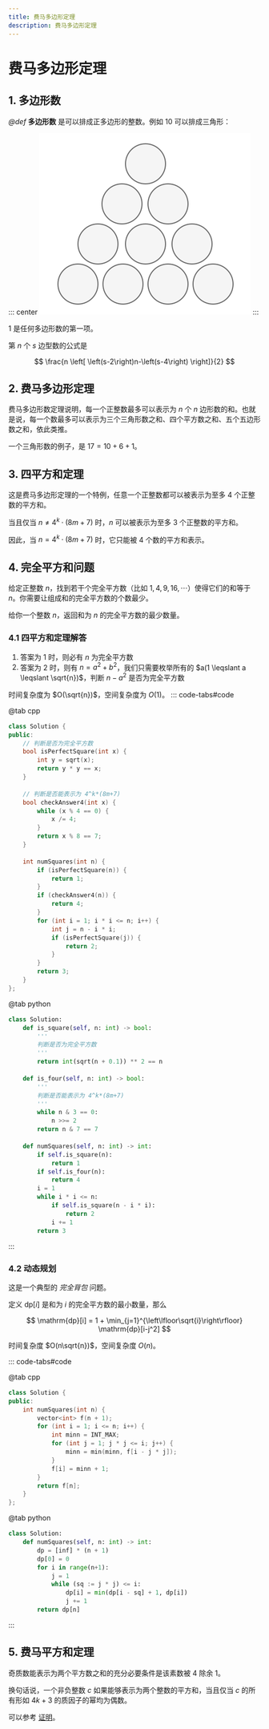 ```yaml
---
title: 费马多边形定理
description: 费马多边形定理
---
```


# 费马多边形定理

## 1. 多边形数

*@def* **多边形数** 是可以排成正多边形的整数。例如 $10$ 可以排成三角形：

::: center
![](./images/triangle-number.svg)
:::

$1$ 是任何多边形数的第一项。

第 $n$ 个 $s$ 边型数的公式是

$$
\frac{n \left[
    \left(s-2\right)n-\left(s-4\right)
\right]}{2}
$$

## 2. 费马多边形定理

费马多边形数定理说明，每一个正整数最多可以表示为 $n$ 个 $n$ 边形数的和。也就是说，每一个数最多可以表示为三个三角形数之和、四个平方数之和、五个五边形数之和，依此类推。

一个三角形数的例子，是 $17 = 10 + 6 + 1$。

## 3. 四平方和定理

这是费马多边形定理的一个特例，任意一个正整数都可以被表示为至多 $4$ 个正整数的平方和。

当且仅当 $n \neq 4^k \cdot \left(8m + 7\right)$ 时，$n$ 可以被表示为至多 $3$ 个正整数的平方和。

因此，当 $n = 4^k \cdot \left(8m + 7\right)$ 时，它只能被 $4$ 个数的平方和表示。

## 4. 完全平方和问题

给定正整数 $n$，找到若干个完全平方数（比如 $1,\,4,\,9,\,16,\,\cdots$）使得它们的和等于 $n$。你需要让组成和的完全平方数的个数最少。

给你一个整数 $n$，返回和为 $n$ 的完全平方数的最少数量。

### 4.1 四平方和定理解答

1. 答案为 $1$ 时，则必有 $n$ 为完全平方数
2. 答案为 $2$ 时，则有 $n=a^2+b^2$，我们只需要枚举所有的 $a(1 \leqslant a \leqslant \sqrt{n})$，判断 $n-a^2$ 是否为完全平方数

时间复杂度为 $O(\sqrt{n})$，空间复杂度为 $O(1)$。
::: code-tabs#code

@tab cpp

```cpp
class Solution {
public:
    // 判断是否为完全平方数
    bool isPerfectSquare(int x) {
        int y = sqrt(x);
        return y * y == x;
    }

    // 判断是否能表示为 4^k*(8m+7)
    bool checkAnswer4(int x) {
        while (x % 4 == 0) {
            x /= 4;
        }
        return x % 8 == 7;
    }

    int numSquares(int n) {
        if (isPerfectSquare(n)) {
            return 1;
        }
        if (checkAnswer4(n)) {
            return 4;
        }
        for (int i = 1; i * i <= n; i++) {
            int j = n - i * i;
            if (isPerfectSquare(j)) {
                return 2;
            }
        }
        return 3;
    }
};
```

@tab python

```python
class Solution:
    def is_square(self, n: int) -> bool:
        '''
        判断是否为完全平方数
        '''
        return int(sqrt(n + 0.1)) ** 2 == n

    def is_four(self, n: int) -> bool:
        '''
        判断是否能表示为 4^k*(8m+7)
        '''
        while n & 3 == 0:
            n >>= 2
        return n & 7 == 7

    def numSquares(self, n: int) -> int:
        if self.is_square(n):
            return 1
        if self.is_four(n):
            return 4
        i = 1
        while i * i <= n:
            if self.is_square(n - i * i):
                return 2
            i += 1
        return 3
```

:::

### 4.2 动态规划

这是一个典型的 *完全背包* 问题。

定义 $\mathrm{dp}[i]$ 是和为 $i$ 的完全平方数的最小数量，那么

$$
\mathrm{dp}[i] = 1 + \min_{j=1}^{\left\lfloor\sqrt{i}\right\rfloor} \mathrm{dp}[i-j^2]
$$

时间复杂度 $O(n\sqrt{n})$，空间复杂度 $O(n)$。

::: code-tabs#code

@tab cpp

```cpp
class Solution {
public:
    int numSquares(int n) {
        vector<int> f(n + 1);
        for (int i = 1; i <= n; i++) {
            int minn = INT_MAX;
            for (int j = 1; j * j <= i; j++) {
                minn = min(minn, f[i - j * j]);
            }
            f[i] = minn + 1;
        }
        return f[n];
    }
};
```

@tab python

```python
class Solution:
    def numSquares(self, n: int) -> int:
        dp = [inf] * (n + 1)
        dp[0] = 0
        for i in range(n+1):
            j = 1
            while (sq := j * j) <= i:
                dp[i] = min(dp[i - sq] + 1, dp[i])
                j += 1
        return dp[n]
```

:::

## 5. 费马平方和定理

奇质数能表示为两个平方数之和的充分必要条件是该素数被 $4$ 除余 $1$。

换句话说，一个非负整数 $c$ 如果能够表示为两个整数的平方和，当且仅当 $c$ 的所有形如 $4k + 3$ 的质因子的幂均为偶数。

可以参考 [证明](https://wstein.org/edu/124/lectures/lecture21/lecture21/node2.html)。
